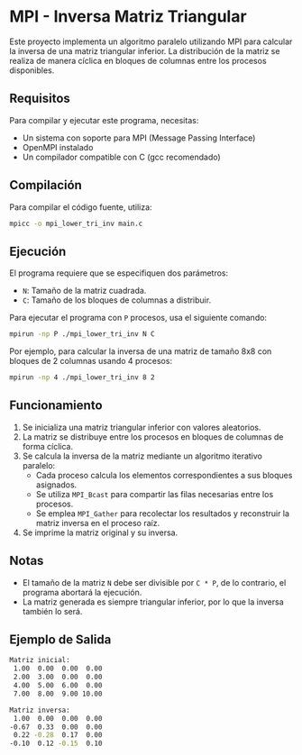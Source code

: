 # MPI - Inversa Matriz Triangular

Este proyecto implementa un algoritmo paralelo utilizando MPI para calcular la inversa de una matriz triangular inferior. La distribución de la matriz se realiza de manera cíclica en bloques de columnas entre los procesos disponibles.

## Requisitos

Para compilar y ejecutar este programa, necesitas:

- Un sistema con soporte para MPI (Message Passing Interface)
- OpenMPI instalado
- Un compilador compatible con C (gcc recomendado)

## Compilación

Para compilar el código fuente, utiliza:

```sh
mpicc -o mpi_lower_tri_inv main.c
```

## Ejecución

El programa requiere que se especifiquen dos parámetros:

- `N`: Tamaño de la matriz cuadrada.
- `C`: Tamaño de los bloques de columnas a distribuir.

Para ejecutar el programa con `P` procesos, usa el siguiente comando:

```sh
mpirun -np P ./mpi_lower_tri_inv N C
```

Por ejemplo, para calcular la inversa de una matriz de tamaño 8x8 con bloques de 2 columnas usando 4 procesos:

```sh
mpirun -np 4 ./mpi_lower_tri_inv 8 2
```

## Funcionamiento

1. Se inicializa una matriz triangular inferior con valores aleatorios.
2. La matriz se distribuye entre los procesos en bloques de columnas de forma cíclica.
3. Se calcula la inversa de la matriz mediante un algoritmo iterativo paralelo:
   - Cada proceso calcula los elementos correspondientes a sus bloques asignados.
   - Se utiliza `MPI_Bcast` para compartir las filas necesarias entre los procesos.
   - Se emplea `MPI_Gather` para recolectar los resultados y reconstruir la matriz inversa en el proceso raíz.
4. Se imprime la matriz original y su inversa.

## Notas

- El tamaño de la matriz `N` debe ser divisible por `C * P`, de lo contrario, el programa abortará la ejecución.
- La matriz generada es siempre triangular inferior, por lo que la inversa también lo será.

## Ejemplo de Salida

```sh
Matriz inicial:
 1.00  0.00  0.00  0.00
 2.00  3.00  0.00  0.00
 4.00  5.00  6.00  0.00
 7.00  8.00  9.00 10.00

Matriz inversa:
 1.00  0.00  0.00  0.00
-0.67  0.33  0.00  0.00
 0.22 -0.28  0.17  0.00
-0.10  0.12 -0.15  0.10
```



